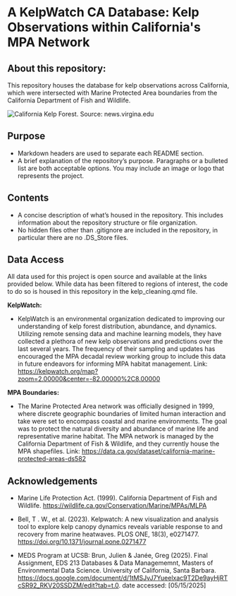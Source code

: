# A KelpWatch CA Database: Kelp Observations within California's MPA Network

## About this repository:
This repository houses the database for kelp observations across California, which were intersected with Marine Protected Area boundaries from the California Department of Fish and Wildlife.

![California Kelp Forest. Source: news.virgina.edu](https://news.virginia.edu/sites/default/files/article_image/kelp_forest_douglas_klug_photo_lgdr.jpeg) 

## **Purpose**

- Markdown headers are used to separate each README section.
- A brief explanation of the repository’s purpose. Paragraphs or a bulleted list are both acceptable options. You may include an image or logo that represents the project.

## **Contents**
  
- A concise description of what’s housed in the repository. This includes information about the repository structure or file organization.
- No hidden files other than .gitignore are included in the repository, in particular there are no .DS_Store files.

## **Data Access**

All data used for this project is open source and available at the links provided below. While data has been filtered to regions of interest, the code to do so is housed in this repository in the kelp_cleaning.qmd file.

**KelpWatch:**
- KelpWatch is an environmental organization dedicated to improving our understanding of kelp forest distribution, abundance, and dynamics. Utilizing remote sensing data and machine learning models, they have collected a plethora of new kelp observations and predictions over the last several years. The frequency of their sampling and updates has encouraged the MPA decadal review working group to include this data in future endeavors for informing MPA habitat management.
Link: https://kelpwatch.org/map?zoom=2.00000&center=-82.00000%2C8.00000

**MPA Boundaries:**
- The Marine Protected Area network was officially designed in 1999, where discrete geographic boundaries of limited human interaction and take were set to encompass coastal and marine environments. The goal was to protect the natural diversity and abundance of marine life and representative marine habitat. The MPA network is managed by the California Department of Fish & Wildlife, and they currently house the MPA shapefiles.
Link: https://data.ca.gov/dataset/california-marine-protected-areas-ds582

## **Acknowledgements**

- Marine Life Protection Act. (1999). California Department of Fish and Wildlife. https://wildlife.ca.gov/Conservation/Marine/MPAs/MLPA 

- Bell, T . W., et al. (2023). Kelpwatch: A new visualization and analysis tool to explore kelp
canopy dynamics reveals variable response to and recovery from marine heatwaves.
PLOS ONE, 18(3), e0271477. https://doi.org/10.1371/journal.pone.0271477

- MEDS Program at UCSB: Brun, Julien & Janée, Greg (2025). Final Assignment, EDS 213 Databases & Data Managememnt, Masters of Environmental Data Science. University of California, Santa Barbara. https://docs.google.com/document/d/1tMSJvJ7Yueelxac9T2De9ayHjRTcSR92_RKV20SSDZM/edit?tab=t.0. date accessed: [05/15/2025]
